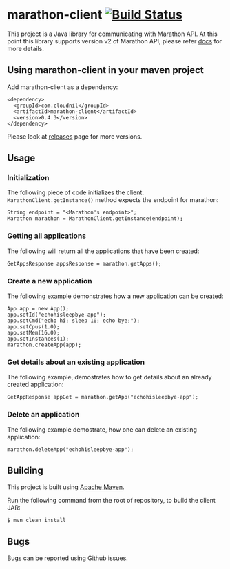 # marathon-client [![Build Status](https://travis-ci.org/CloudNil/marathon-client.svg)](https://travis-ci.org/CloudNil/marathon-client)

This project is a Java library for communicating with Marathon API. At this point this library supports version v2 of Marathon API, please refer [docs](https://mesosphere.github.io/marathon/docs/rest-api.html) for more details.

## Using marathon-client in your maven project

Add marathon-client as a dependency:

```
<dependency>
  <groupId>com.cloudnil</groupId>
  <artifactId>marathon-client</artifactId>
  <version>0.4.3</version>
</dependency>
```

Please look at [releases](https://github.com/cloudnil/marathon-client/releases) page for more versions.

## Usage

### Initialization

The following piece of code initializes the client. ```MarathonClient.getInstance()``` method expects the endpoint for marathon:

```
String endpoint = "<Marathon's endpoint>";
Marathon marathon = MarathonClient.getInstance(endpoint);
```

### Getting all applications

The following will return all the applications that have been created:

```
GetAppsResponse appsResponse = marathon.getApps();
```

### Create a new application

The following example demonstrates how a new application can be created:
```
App app = new App();
app.setId("echohisleepbye-app");
app.setCmd("echo hi; sleep 10; echo bye;");
app.setCpus(1.0);
app.setMem(16.0);
app.setInstances(1);
marathon.createApp(app);
```

### Get details about an existing application

The following example, demostrates how to get details about an already created application:

```
GetAppResponse appGet = marathon.getApp("echohisleepbye-app");
```

### Delete an application

The following example demostrate, how one can delete an existing application:
```
marathon.deleteApp("echohisleepbye-app");
```

## Building

This project is built using [Apache Maven](http://maven.apache.org/).

Run the following command from the root of repository, to build the client JAR:

```
$ mvn clean install
```

## Bugs

Bugs can be reported using Github issues.